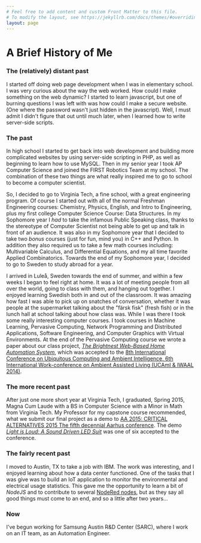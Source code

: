 ```yaml
---
# Feel free to add content and custom Front Matter to this file.
# To modify the layout, see https://jekyllrb.com/docs/themes/#overriding-theme-defaults
layout: page
---
```


# A Brief History of Me

### The (relatively) distant past


I started off doing web page development when I was in elementary school. I was very curious about the way the web worked. How could I make something on the web dynamic? I started to learn javascript, but one of burning questions I was left with was how could I make a secure website. (One where the password wasn't just hidden in the javascript). Well, I must admit I didn't figure that out until much later, when I learned how to write server-side scripts.

### The past

In high school I started to get back into web development and building more complicated websites by using server-side scripting in PHP, as well as beginning to learn how to use MySQL. Then in my senior year I took AP Computer Science and joined the FIRST Robotics Team at my school. The combination of these two things are what really inspired me to go to school to become a computer scientist.

So, I decided to go to Virginia Tech, a fine school, with a great engineering program. Of course I started out with all of the normal Freshman Engineering courses: Chemistry, Physics, English, and Intro to Engineering, plus my first college Computer Science Course: Data Structures. In my Sophomore year I _had_ to take the infamous Public Speaking class, thanks to the stereotype of Computer Scientist not being able to get up and talk in front of an audience. It was also in my Sophomore year that I decided to take two *bonus* courses (just for fun, mind you) in C++ and Python. In addition they also required us to take a few math courses including: Multivariable Calculus, and Differential Equations, and my all time favorite Applied Combinatorics. Towards the end of my Sophomore year, I decided to go to Sweden to study abroad for a year.

I arrived in Luleå, Sweden towards the end of summer, and within a few weeks I began to feel right at home. It was a lot of meeting people from all over the world, going to class with them, and hanging out together. I enjoyed learning Swedish both in and out of the classroom. It was amazing how fast I was able to pick up on snatches of conversation, whether it was people at the supermarket talking about the "färsk fisk" (fresh fish) or in the lunch hall at school talking about how class was. While I was there I took some really interesting computer courses. I took courses in Machine Learning, Pervasive Computing, Network Programming and Distributed Applications, Software Engineering, and Computer Graphics with Virtual Environments. At the end of the Pervasive Computing course we wrote a paper about our class project, [_The Brightnest Web-Based Home Automation System_](https://link.springer.com/chapter/10.1007%2F978-3-319-13102-3_14), which was accepted to the [8th International Conference on Ubiquitous Computing and Ambient Intelligence, 6th International Work-conference on Ambient Assisted Living (UCAmI & IWAAL 2014)](https://scm.ulster.ac.uk/~scmresearch/SERG/ucamiiwaal2014/).

### The more recent past

After just one more short year at Virginia Tech, I graduated, Spring 2015, Magna Cum Laude with a BS in Computer Science with a Minor in Math from Virginia Tech. My Professor for my capstone course recommended, what we submit our final project as a demo to [AA 2015: CRITICAL ALTERNATIVES 2015 The fifth decennial Aarhus conference](http://aarhus2015.org/). The demo [_Light is Loud: A Sound Driven LED Suit_](https://cs.au.dk/~hko/Aarhus2015ProceedingsVolumeII.pdf#page=54) was one of six accepted to the conference.


### The fairly recent past

I moved to Austin, TX to take a job with IBM. The work was interesting, and I enjoyed learning about how a data center functioned. One of the tasks that I was give was to build an IoT application to monitor the environmental and electrical usage statistics. This gave me the opportunity to learn a bit of _NodeJS_ and to contribute to several [NodeRed nodes](https://github.com/bimalyn-IBM), but as they say all good things must come to an end, and so a little after two years...


### Now

I've begun working for Samsung Austin R&D Center (SARC), where I work on an IT team, as an Automation Engineer.